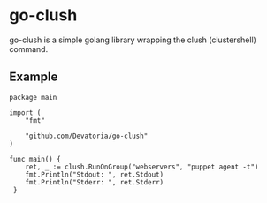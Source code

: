 # go-clush

go-clush is a simple golang library wrapping the clush (clustershell) command.

## Example

```
package main

import (
    "fmt"

    "github.com/Devatoria/go-clush"
)

func main() {
    ret, _ := clush.RunOnGroup("webservers", "puppet agent -t")
    fmt.Println("Stdout: ", ret.Stdout)
    fmt.Println("Stderr: ", ret.Stderr)
 }
```

